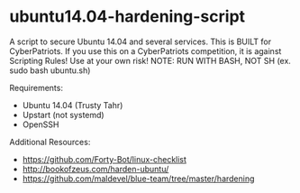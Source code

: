 # ubuntu14.04-hardening-script
A script to secure Ubuntu 14.04 and several services.
This is BUILT for CyberPatriots. If you use this on a CyberPatriots competition, it is against Scripting Rules! Use at your own risk!
NOTE: RUN WITH BASH, NOT SH (ex. sudo bash ubuntu.sh)

Requirements:
- Ubuntu 14.04 (Trusty Tahr)
- Upstart (not systemd)
- OpenSSH

Additional Resources:
- https://github.com/Forty-Bot/linux-checklist
- http://bookofzeus.com/harden-ubuntu/
- https://github.com/maldevel/blue-team/tree/master/hardening
